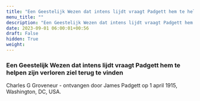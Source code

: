 ```yaml
---
title: "Een Geestelijk Wezen dat intens lijdt vraagt Padgett hem te helpen zijn verloren ziel terug te vinden"
menu_title: ""
description: "Een Geestelijk Wezen dat intens lijdt vraagt Padgett hem te helpen zijn verloren ziel terug te vinden"
date: 2023-09-01 06:00:01+00:56
draft: False
hidden: True
weight:
---
```

### Een Geestelijk Wezen dat intens lijdt vraagt Padgett hem te helpen zijn verloren ziel terug te vinden

Charles G Groveneur - ontvangen door James Padgett op 1 april 1915, Washington, DC, USA.
